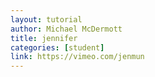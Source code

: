 ```yaml
---
layout: tutorial
author: Michael McDermott
title: jennifer
categories: [student]
link: https://vimeo.com/jenmun
---
```

